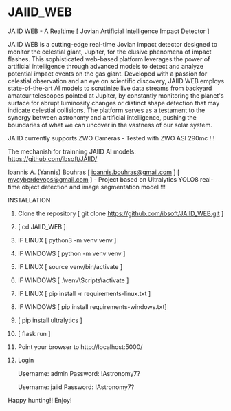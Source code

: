 # JAIID_WEB
JAIID WEB - A Realtime [ Jovian Artificial Intelligence Impact Detector ]

JAIID WEB is a cutting-edge real-time Jovian impact detector designed to monitor the celestial giant, Jupiter, for the elusive phenomena of impact flashes. This sophisticated web-based platform leverages the power of artificial intelligence through advanced models to detect and analyze potential impact events on the gas giant. Developed with a passion for celestial observation and an eye on scientific discovery, JAIID WEB employs state-of-the-art AI models to scrutinize live data streams from backyard amateur telescopes pointed at Jupiter, by constantly monitoring the planet's surface for abrupt luminosity changes or distinct shape detection that may indicate celestial collisions. The platform serves as a testament to the synergy between astronomy and artificial intelligence, pushing the boundaries of what we can uncover in the vastness of our solar system.


JAIID currently supports ZWO Cameras - Tested with ZWO ASI 290mc !!!


The mechanish for trainning JAIID AI models: https://github.com/ibsoft/JAIID/

Ioannis A. (Yannis) Bouhras [ ioannis.bouhras@gmail.com ] [ mycyberdevops@gmail.com ] - Project based on Ultralytics YOLO8 real-time object detection and image segmentation model !!!

INSTALLATION

1. Clone the repository [ git clone https://github.com/ibsoft/JAIID_WEB.git ]
2. [ cd JAIID_WEB ]
3. IF LINUX [ python3 -m venv venv ]
4. IF WINDOWS [ python -m venv venv ]
5. IF LINUX [ source venv/bin/activate ]
6. IF WINDOWS [ .\venv\Scripts\activate ]
7. IF LINUX [ pip install -r requirements-linux.txt ]
8. IF WINDOWS [ pip install requirements-windows.txt]
9. [ pip install ultralytics ]
10. [ flask run ]
11. Point your browser to http://localhost:5000/
12. Login

    Username: admin
    Password: !Astronomy7?

    Username: jaiid
    Password: !Astronomy7?

Happy hunting!! Enjoy!
